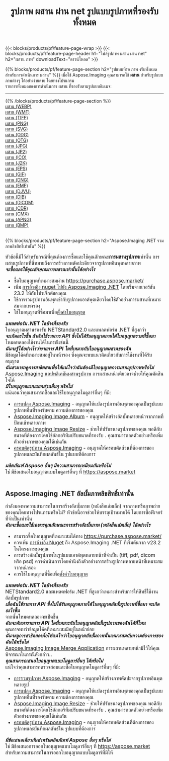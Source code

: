 ﻿---
title: รูปภาพ ผสาน ผ่าน net รูปแบบรูปภาพที่รองรับทั้งหมด 
weight: 3920
url: /th/net/merge 
lang: th
langdirlevel: 2
locales: zh-hans,ja,it,ru,de,es,fr,nl,id,lt,pl,pt,vi,tr,ko,zh-hant,ar,hi,th,sv,cs,uk,he
description: เมื่อใช้ Aspose.Imaging คุณสามารถ ผสาน ภาพได้อย่างง่ายดายผ่าน net
---

{{< blocks/products/pf/feature-page-wrap >}}
{{< blocks/products/pf/feature-page-header h1="ไฟล์รูปภาพ ผสาน ผ่าน net" h2="ผสาน ภาพ" downloadText="ดาวน์โหลด" >}}


{{% blocks/products/pf/feature-page-section  h2="รูปแบบที่รอ ภาพ งรับทั้งหมดสำหรับการดำเนินการ ผสาน" %}}
เมื่อใช้ Aspose.Imaging คุณสามารถใช้ **ผสาน** สำหรับรูปแบบภาพต่างๆ ได้อย่างง่ายดาย โดยทางโปรแกรม
<br/>
รายการทั้งหมดของการดำเนินการ ผสาน ที่รองรับตามรูปแบบอิมเมจ:
<hr/>
{{% /blocks/products/pf/feature-page-section %}}
<div class="container-fluid productfamilypage bg-gray">
    <div class="convertypes bg-gray agp-content section">
        <div class="container">
		<div class="row other-converters">
		    <div class='col-md-2 other-converter remove-lp remove-rp'><a href="/imaging/th/net/merge/webp" >ผสาน (WEBP)</a></div><div class='col-md-2 other-converter remove-lp remove-rp'><a href="/imaging/th/net/merge/wmf" >ผสาน (WMF)</a></div><div class='col-md-2 other-converter remove-lp remove-rp'><a href="/imaging/th/net/merge/tiff" >ผสาน (TIFF)</a></div><div class='col-md-2 other-converter remove-lp remove-rp'><a href="/imaging/th/net/merge/png" >ผสาน (PNG)</a></div><div class='col-md-2 other-converter remove-lp remove-rp'><a href="/imaging/th/net/merge/svg" >ผสาน (SVG)</a></div><div class='col-md-2 other-converter remove-lp remove-rp'><a href="/imaging/th/net/merge/odg" >ผสาน (ODG)</a></div><div class='col-md-2 other-converter remove-lp remove-rp'><a href="/imaging/th/net/merge/otg" >ผสาน (OTG)</a></div><div class='col-md-2 other-converter remove-lp remove-rp'><a href="/imaging/th/net/merge/jpg" >ผสาน (JPG)</a></div><div class='col-md-2 other-converter remove-lp remove-rp'><a href="/imaging/th/net/merge/jp2" >ผสาน (JP2)</a></div><div class='col-md-2 other-converter remove-lp remove-rp'><a href="/imaging/th/net/merge/ico" >ผสาน (ICO)</a></div><div class='col-md-2 other-converter remove-lp remove-rp'><a href="/imaging/th/net/merge/j2k" >ผสาน (J2K)</a></div><div class='col-md-2 other-converter remove-lp remove-rp'><a href="/imaging/th/net/merge/eps" >ผสาน (EPS)</a></div><div class='col-md-2 other-converter remove-lp remove-rp'><a href="/imaging/th/net/merge/gif" >ผสาน (GIF)</a></div><div class='col-md-2 other-converter remove-lp remove-rp'><a href="/imaging/th/net/merge/dng" >ผสาน (DNG)</a></div><div class='col-md-2 other-converter remove-lp remove-rp'><a href="/imaging/th/net/merge/emf" >ผสาน (EMF)</a></div><div class='col-md-2 other-converter remove-lp remove-rp'><a href="/imaging/th/net/merge/djvu" >ผสาน (DJVU)</a></div><div class='col-md-2 other-converter remove-lp remove-rp'><a href="/imaging/th/net/merge/dib" >ผสาน (DIB)</a></div><div class='col-md-2 other-converter remove-lp remove-rp'><a href="/imaging/th/net/merge/dicom" >ผสาน (DICOM)</a></div><div class='col-md-2 other-converter remove-lp remove-rp'><a href="/imaging/th/net/merge/cdr" >ผสาน (CDR)</a></div><div class='col-md-2 other-converter remove-lp remove-rp'><a href="/imaging/th/net/merge/cmx" >ผสาน (CMX)</a></div><div class='col-md-2 other-converter remove-lp remove-rp'><a href="/imaging/th/net/merge/apng" >ผสาน (APNG)</a></div><div class='col-md-2 other-converter remove-lp remove-rp'><a href="/imaging/th/net/merge/bmp" >ผสาน (BMP)</a></div>
                </div>
        </div>
    </div>
</div>
<br/>

{{% blocks/products/pf/feature-page-section  h2="Aspose.Imaging .NET รวมภาพลิขสิทธิ์เท่านั้น" %}}
<div style="font-size:16px;">
หัวข้อนี้มีไว้สำหรับกรณีที่คุณต้องการซื้อและใช้คุณลักษณะ<b>การผสานรูปภาพ</b>เท่านั้น การผสานรูปภาพที่นี่หมายถึงการสร้างภาพตัดปะเดียวจากรูปภาพอินพุตหลายภาพ <br/>
<i><b>จะซื้อและใช้คุณลักษณะการผสานเท่านั้นได้อย่างไร</b></i>
<ul>
<li>
ซื้อใบอนุญาตที่เหมาะสมผ่าน <a href="https://purchase.aspose.market/">https://purchase.aspose.market/</a>
</li>
<li>
เพิ่ม <a href="https://www.nuget.org/packages/Aspose.Imaging">การอ้างอิง nuget ไปยัง Aspose.Imaging .NET</a> โดยเริ่มจากเวอร์ชัน 23.2 ให้กับโปรเจ็กต์ของคุณ
</li>
<li>
ใช้การรวมรูปภาพอินพุตเข้ากับรูปภาพเอาต์พุตเดียวโดยใช้ตัวอย่างการผสานที่เหมาะสมจากเพจรอง
</li>
<li>
ใช้ใบอนุญาตที่ซื้อมาเพื่อ<a href="https://docs.aspose.com/imaging/net/licensing/">ตั้งค่าใบอนุญาต</a>
</li>
</ul>
<i><b>แพลตฟอร์ม .NET ใดบ้างที่รองรับ</b></i><br/>
ใบอนุญาตผสานรองรับ NETStandard2.0 และแพลตฟอร์ม .NET ที่สูงกว่า<br/>
<i><b>จะเกิดอะไรขึ้น ถ้าฉันใช้รายการ API ซึ่งไม่ได้รับอนุญาตภายใต้ใบอนุญาตรวมที่ซื้อมา</b></i><br/>
โหมดทดลองใช้งานได้ในกรณีเช่นนี้<br/>
<i><b>ฉันจะรู้ได้อย่างไรว่ารายการ API ใดที่เหมาะกับใบอนุญาตผสานของฉัน</b></i><br/>
มีข้อมูลโค้ดที่เหมาะสมอยู่ในหน้ารอง ซึ่งคุณจะพบแนวคิดเกี่ยวกับการใช้งานที่ได้รับอนุญาต<br/>
<i><b>ฉันสามารถดูการสาธิตสดเพื่อให้แน่ใจว่าฉันต้องมีใบอนุญาตการผสานรูปภาพหรือไม่</b></i><br/>
<a href="https://products.aspose.app/imaging/th/image-merge/">Aspose.Imaging แอปพลิเคชันผสานรูปภาพ</a> การผสานหน้าเดียวอาจช่วยให้คุณตัดสินใจได้<br />
<i><b>มีใบอนุญาตแบบแยกส่วนอื่นๆ หรือไม่</b></i><br/>
แน่นอนว่าคุณสามารถซื้อและใช้ใบอนุญาตโมดูลาร์อื่นๆ ที่มี:<br/>
<ul>
<li>
<a href="https://products.aspose.com/imaging/th/net/conversion/">การแปลง Aspose.Imaging</a> - อนุญาตให้แปลงรูปภาพอินพุตของคุณเป็นรูปแบบรูปภาพอื่นที่รองรับตาม ความต้องการของคุณ
</li>
<li>
<a href="https://products.aspose.com/imaging/th/net/merge/">Aspose.Imaging Image Album</a> - อนุญาตให้สร้างอัลบั้มหลายหน้าจากภาพที่ป้อนเข้าหลายภาพ
</li>
<li>
<a href="https://products.aspose.com/imaging/th/net/resize/">Aspose.Imaging Image Resize</a> - ช่วยให้ปรับขนาดรูปภาพของคุณ พอดีกับขนาดที่ต้องการโดยใช้อัลกอริทึมปรับขนาดที่รองรับ . คุณสามารถลดตัวอย่างหรือเพิ่มตัวอย่างภาพของคุณได้เช่นกัน
</li>
<li>
<a href="https://products.aspose.com/imaging/th/net/crop/">ครอบตัดรูปภาพ Aspose.Imaging</a> - อนุญาตให้ครอบตัดส่วนที่ต้องการของรูปภาพและบันทึกผลลัพธ์ใน รูปแบบที่ต้องการ
</li>
</ul>
<i><b>ผลิตภัณฑ์ Aspose อื่นๆ มีความสามารถเหมือนกันหรือไม่</b></i><br/>
ใช่ มีข้อเสนอใบอนุญาตแบบโมดูลาร์อื่นๆ ที่ <a href="https://aspose.market">https://aspose.market</a>
</div>
<br/>
<h2>Aspose.Imaging .NET อัลบั้มภาพลิขสิทธิ์เท่านั้น</h2>
<div style="font-size:16px;">
กำลังมองหาความสามารถในการสร้างอัลบั้มภาพ (หนังสือเล่มเล็ก) จากภาพหรือภาพถ่ายของคุณโดยทางโปรแกรมหรือไม่? หัวข้อนี้อาจช่วยให้บรรลุเป้าหมายได้ โดยการซื้อฟีเจอร์ที่จำเป็นเท่านั้น<br/>
<i><b>ฉันจะซื้อและใช้เฉพาะคุณลักษณะการสร้างอัลบั้มภาพ (หนังสือเล่มเล็ก) ได้อย่างไร</b></i>
<ul>
<li>
สามารถซื้อใบอนุญาตที่เหมาะสมได้ทาง <a href="https://purchase.aspose.market/">https://purchase.aspose.market/</a>
</li>
<li>
ควรเพิ่ม <a href="https://www.nuget.org/packages/Aspose.Imaging">การอ้างอิง Nuget</a> ถึง Aspose.Imaging .NET ที่เริ่มต้นจาก v23.2 ในโครงการของคุณ
</li>
<li>
การสร้างอัลบั้มรูปภาพในรูปแบบเอาต์พุตหลายหน้าที่จำเป็น (tiff, pdf, dicom หรือ psd) ควรดำเนินการโดยคำนึงถึงตัวอย่างการสร้างรูปภาพหลายหน้าที่เหมาะสมจากหน้ารอง
</li>
<li>
ควรใช้ใบอนุญาตที่ซื้อเพื่อ<a href="https://docs.aspose.com/imaging/net/licensing/">ตั้งค่าใบอนุญาต</a>
</li>
</ul>
<i><b>แพลตฟอร์ม .NET ใดบ้างที่รองรับ</b></i><br/>
NETStandard2.0 และแพลตฟอร์ม .NET ที่สูงกว่าเหมาะสำหรับการให้สิทธิ์ใช้งานอัลบั้มรูปภาพ<br/>
<i><b>เมื่อฉันใช้รายการ API ซึ่งไม่ได้รับอนุญาตภายใต้ใบอนุญาตอัลบั้มรูปภาพที่ซื้อมา จะเกิดอะไรขึ้น</b></i><br/>
จากนั้นโหมดทดลองจะเปิดขึ้น<br/>
<i><b>ฉันจะค้นหารายการ API ใดที่เหมาะกับใบอนุญาตอัลบั้มรูปภาพของฉันได้ที่ไหน</b></i><br/>
คุณอาจพบว่าข้อมูลโค้ดที่เหมาะสมมีอยู่ในหน้าย่อย<br/>
<i><b>ฉันจะดูการสาธิตสดเพื่อให้แน่ใจว่าใบอนุญาตอัลบั้มภาพนั้นเหมาะสมกับความต้องการของฉันได้หรือไม่</b></i><br/>
<a href="https://products.aspose.app/imaging/th/image-merge/">Aspose.Imaging Image Merge Application</a> การผสานหลายหน้ามีไว้ให้คุณพิจารณาในกรณีดังกล่าว.. <br/>
<i><b>คุณสามารถเสนอใบอนุญาตแบบโมดูลาร์อื่นๆ ได้หรือไม่</b></i><br/>
แน่ใจว่าคุณสามารถตรวจสอบและซื้อใบอนุญาตโมดูลาร์อื่นๆ ที่มี:<br/>
<ul>
<li>
<a href="https://products.aspose.com/imaging/th/net/merge/">การรวมรูปภาพ Aspose.Imaging</a> - อนุญาตให้สร้างภาพตัดปะจากรูปภาพอินพุตหลายรูป
</li>
<li>
<a href="https://products.aspose.com/imaging/th/net/conversion/">การแปลง Aspose.Imaging</a> - อนุญาตให้แปลงรูปภาพอินพุตของคุณเป็นรูปแบบรูปภาพอื่นที่รองรับตาม ความต้องการของคุณ
</li>
<li>
<a href="https://products.aspose.com/imaging/th/net/resize/">Aspose.Imaging Image Resize</a> - ช่วยให้ปรับขนาดรูปภาพของคุณ พอดีกับขนาดที่ต้องการโดยใช้อัลกอริทึมปรับขนาดที่รองรับ . คุณสามารถลดตัวอย่างหรือเพิ่มตัวอย่างภาพของคุณได้เช่นกัน
</li>
<li>
<a href="https://products.aspose.com/imaging/th/net/crop/">ครอบตัดรูปภาพ Aspose.Imaging</a> - อนุญาตให้ครอบตัดส่วนที่ต้องการของรูปภาพและบันทึกผลลัพธ์ใน รูปแบบที่ต้องการ
</li>
</ul>
<i><b>มีข้อเสนอเดียวกันสำหรับผลิตภัณฑ์ Aspose อื่นๆ หรือไม่</b></i><br/>
ใช่ มีข้อเสนอการออกใบอนุญาตแบบโมดูลาร์อื่นๆ ที่ <a href="https://aspose.market">https://aspose.market</a> สำหรับความสามารถในการออกใบอนุญาตแบบโมดูลาร์ที่มีให้
</div>
<br/>
